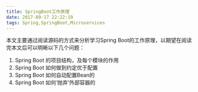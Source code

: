 ```yaml
---
title: SpringBoot工作原理
date: 2017-09-17 22:22:19
tags: Spring,SpringBoot,Microservices
---
```


本文主要通过阅读源码的方式来分析学习Spring Boot的工作原理，以期望在阅读完本文后可以明晰以下几个问题：  

1. Spring Boot 的项目结构，及每个模块的作用  
2. Spring Boot 如何做到约定优于配置  
3. Spring Boot 如何自动配置Bean的  
4. Spring Boot 如何‘抛弃’外部容器的  

<!-- more -->



